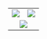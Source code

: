 <table align="center">
    <tbody>
        <tr valign="top">
            <td align="center" style="padding=0;width=50%;">
              <a href="https://github.com/Nozemi/">
                <img src="https://readme-stats.nozemi.io/api/?username=JayArrowz&title_color=6842e7&text_color=ffffff&show_icons=true&bg_color=00000000&hide_border=true&icon_color=6842e7&hide_title=true&count_private=true&include_all_commits=true&enable_animations=true" /></a>
            </td>
            <td align="center" style="padding=0;width=50%;">
              <a href="https://github.com/Nozemi/">
                <img src="https://readme-stats.nozemi.io/api/top-langs/?username=JayArrowz&role=OWNER,ORGANIZATION_MEMBER,COLLABORATOR&title_color=6842e7&text_color=9f9f9f&show_icons=true&bg_color=00000000&hide_border=true&icon_color=6842e7&hide_title=true&count_private=true&enable_animations=true" /></a>
            </td>
        </tr>
        <tr>
            <td align="center" style="padding=0;width=50%;" colspan="2">
              <a href="https://github.com/Nozemi/">
                <img src="https://github-readme-streak-stats.herokuapp.com?user=JayArrowz&theme=github-dark&hide_border=true&date_format=j%20M%5B%20Y%5D&fire=CEDDF5CD&background=DD272700&stroke=6842E7&dates=6842E7&ring=6842E7" /></a>
            </td>
        </tr>
    </tbody>
</table>
